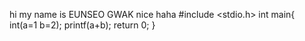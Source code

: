 hi my name is EUNSEO GWAK
nice
haha
#include <stdio.h>
int main{
	int(a=1 b=2);
	printf(a+b);
	return 0;
}
